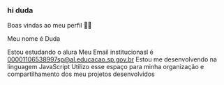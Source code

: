 ### hi duda
Boas vindas ao meu perfil 💙💙


Meu nome é Duda

Estou estudando o alura
Meu Email institucionasl é 00001106538997sp@al.educacao.sp.gov.br
Estou me desenvolvendo na linguagem JavaScript
Utilizo esse espaço para minha organização e compartilhamento dos meu projetos desenvolvidos
